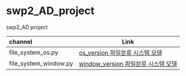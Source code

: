 # swp2_AD_project
swp2_AD project


| channel     | Link |
| :--------- | --------- | 
| file_system_os.py  |[os_version 파일분류 시스템 모델](./file_system_os.py) |  
| file_system_window.py | [window_version 파일분류 시스템 모델](./file_system_window.py) |  
